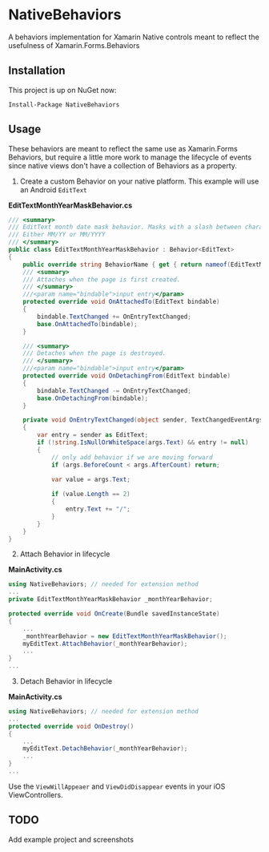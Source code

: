 # NativeBehaviors
A behaviors implementation for Xamarin Native controls meant to reflect the usefulness of Xamarin.Forms.Behaviors

## Installation

This project is up on NuGet now:

```
Install-Package NativeBehaviors
```

## Usage

These behaviors are meant to reflect the same use as Xamarin.Forms Behaviors, but require a little more work to manage the lifecycle of events since native views don't have a collection of Behaviors as a property.

1. Create a custom Behavior on your native platform. This example will use an Android `EditText`

**EditTextMonthYearMaskBehavior.cs**
``` csharp
/// <summary>
/// EditText month date mask behavior. Masks with a slash between characters
/// Either MM/YY or MM/YYYY
/// </summary>
public class EditTextMonthYearMaskBehavior : Behavior<EditText>
{
    public override string BehaviorName { get { return nameof(EditTextMonthYearMaskBehavior); } }
    /// <summary>
    /// Attaches when the page is first created.
    /// </summary>
    ///<param name="bindable">input entry</param>
    protected override void OnAttachedTo(EditText bindable)
    {
        bindable.TextChanged += OnEntryTextChanged;
        base.OnAttachedTo(bindable);
    }

    /// <summary>
    /// Detaches when the page is destroyed.
    /// </summary>
    ///<param name="bindable">input entry</param>
    protected override void OnDetachingFrom(EditText bindable)
    {
        bindable.TextChanged -= OnEntryTextChanged;
        base.OnDetachingFrom(bindable);
    }

    private void OnEntryTextChanged(object sender, TextChangedEventArgs args)
    {
        var entry = sender as EditText;
        if (!string.IsNullOrWhiteSpace(args.Text) && entry != null)
        {
            // only add behavior if we are moving forward
            if (args.BeforeCount < args.AfterCount) return;
            
            var value = args.Text;

            if (value.Length == 2)
            {
                entry.Text += "/";
            }
        }
    }
}
```

2. Attach Behavior in lifecycle

**MainActivity.cs**
``` csharp
using NativeBehaviors; // needed for extension method
...
private EditTextMonthYearMaskBehavior _monthYearBehavior;

protected override void OnCreate(Bundle savedInstanceState)
{
    ...
    _monthYearBehavior = new EditTextMonthYearMaskBehavior();
    myEditText.AttachBehavior(_monthYearBehavior);
    ...
}
...
```

3. Detach Behavior in lifecycle

**MainActivity.cs**
``` csharp
using NativeBehaviors; // needed for extension method
...
protected override void OnDestroy()
{
    ...
    myEditText.DetachBehavior(_monthYearBehavior);
    ...
}
...
```

Use the `ViewWillAppeaer` and `ViewDidDisappear` events in your iOS ViewControllers.

## TODO
Add example project and screenshots
